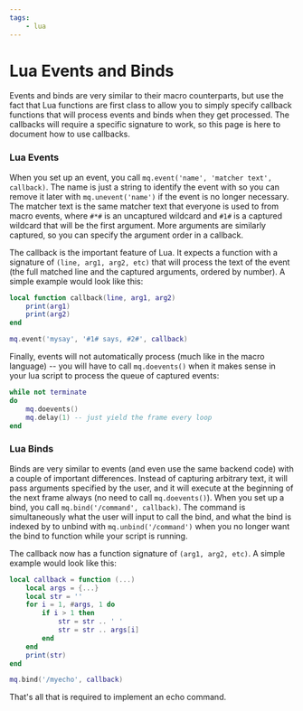 ```yaml
---
tags:
    - lua
---
```

# Lua Events and Binds

Events and binds are very similar to their macro counterparts, but use the fact that Lua functions are first class
to allow you to simply specify callback functions that will process events and binds when they get processed.
The callbacks will require a specific signature to work, so this page is here to document how to use callbacks.

### Lua Events

When you set up an event, you call `mq.event('name', 'matcher text', callback)`. The name is just a string to
identify the event with so you can remove it later with `mq.unevent('name')` if the event is no longer necessary.
The matcher text is the same matcher text that everyone is used to from macro events, where `#*#` is an uncaptured
wildcard and `#1#` is a captured wildcard that will be the first argument. More arguments are similarly captured,
so you can specify the argument order in a callback. 

The callback is the important feature of Lua. It expects a function with a signature of `(line, arg1, arg2, etc)`
that will process the text of the event (the full matched line and the captured arguments, ordered by number).
A simple example would look like this:

```lua
local function callback(line, arg1, arg2)
    print(arg1)
    print(arg2)
end

mq.event('mysay', '#1# says, #2#', callback)
```

Finally, events will not automatically process (much like in the macro language) -- you will have to call `mq.doevents()` when it makes sense in your lua script to process the queue of captured events:

```lua
while not terminate
do
    mq.doevents()
    mq.delay(1) -- just yield the frame every loop
end
```


### Lua Binds

Binds are very similar to events (and even use the same backend code) with a couple of important differences.
Instead of capturing arbitrary text, it will pass arguments specified by the user, and it will execute at the
beginning of the next frame always (no need to call `mq.doevents()`). When you set up a bind, you call
`mq.bind('/command', callback)`. The command is simultaneously what the user will input to call the bind, and
what the bind is indexed by to unbind with `mq.unbind('/command')` when you no longer want the bind to
function while your script is running.

The callback now has a function signature of `(arg1, arg2, etc)`. A simple example would look like this:

```lua
local callback = function (...)
    local args = {...}
    local str = ''
    for i = 1, #args, 1 do
        if i > 1 then
            str = str .. ' '
            str = str .. args[i]
        end
    end
    print(str)
end

mq.bind('/myecho', callback)
```

That's all that is required to implement an echo command.

